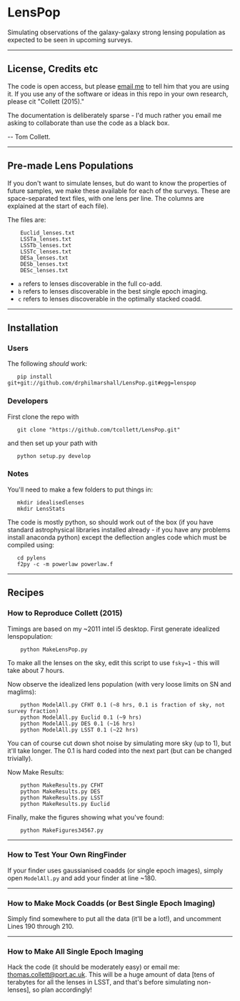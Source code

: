 # LensPop

Simulating observations of the galaxy-galaxy strong lensing population as expected to be seen in upcoming surveys.

----

## License, Credits etc

The code is open access, but please [email me]( mailto:thomas.collett@port.ac.uk) to tell him that you are using it. If you use any of the software or ideas in this repo in your own research, please cit "Collett (2015)."

The documentation is deliberately sparse - I'd much rather you email me asking to collaborate than use the code as a black box.

-- Tom Collett.

----

## Pre-made Lens Populations

If you don't want to simulate lenses, but do want to know the properties of future samples, we make these available for each of the surveys. These are space-separated text files, with one lens per line. The columns are explained at the start of each file).

The files are:
```
    Euclid_lenses.txt
    LSSTa_lenses.txt
    LSSTb_lenses.txt
    LSSTc_lenses.txt
    DESa_lenses.txt
    DESb_lenses.txt
    DESc_lenses.txt
```

* `a` refers to lenses discoverable in the full co-add.
* `b` refers to lenses discoverable in the best single epoch imaging.
* `c` refers to lenses discoverable in the optimally stacked coadd.

----

## Installation

### Users

The following _should_ work:
```
   pip install git+git://github.com/drphilmarshall/LensPop.git#egg=lenspop
```

### Developers

First clone the repo with
```
   git clone "https://github.com/tcollett/LensPop.git"
```
and then set up your path with
```
   python setup.py develop
```

### Notes

You'll need to make a few folders to put things in:
```
   mkdir idealisedlenses
   mkdir LensStats
```
The code is mostly python, so should work out of the box (if you have standard astrophysical libraries installed already - if you have any problems install anaconda python) except the deflection angles code which must be compiled using:
```
   cd pylens
   f2py -c -m powerlaw powerlaw.f
```

----

## Recipes

### How to Reproduce Collett (2015)

Timings are based on my ~2011 intel i5 desktop.
First generate idealized lenspopulation:
```
    python MakeLensPop.py
```
To make all the lenses on the sky, edit this script to use `fsky=1` - this will take about 7 hours.

Now observe the idealized lens population (with very loose limits on SN and maglims):
```
    python ModelAll.py CFHT 0.1 (~8 hrs, 0.1 is fraction of sky, not survey fraction)
    python ModelAll.py Euclid 0.1 (~9 hrs)
    python ModelAll.py DES 0.1 (~16 hrs)
    python ModelAll.py LSST 0.1 (~22 hrs)
```
You can of course cut down shot noise by simulating more sky (up to 1), but it'll take longer. The 0.1 is hard coded into the next part (but can be changed trivially).

Now Make Results:
```
    python MakeResults.py CFHT
    python MakeResults.py DES
    python MakeResults.py LSST
    python MakeResults.py Euclid
```
Finally, make the figures showing what you've found:
```
    python MakeFigures34567.py
```

----

### How to Test Your Own RingFinder

If your finder uses gaussianised coadds (or single epoch images), simply open `ModelAll.py` and add your finder at line ~180.

----

### How to Make Mock Coadds (or Best Single Epoch Imaging)

Simply find somewhere to put all the data (it'll be a lot!), and uncomment  Lines 190 through 210.

----

### How to Make All Single Epoch Imaging

Hack the code (it should be moderately easy) or email me: thomas.collett@port.ac.uk. This will be a huge amount of data [tens of terabytes for all the lenses in LSST, and that's before simulating non-lenses], so plan accordingly!
